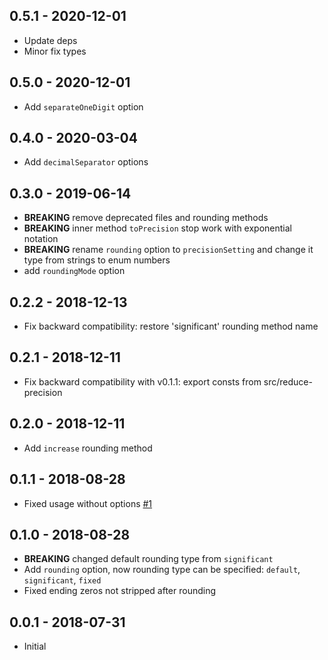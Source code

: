 ## 0.5.1 - 2020-12-01
- Update deps
- Minor fix types

## 0.5.0 - 2020-12-01
- Add `separateOneDigit` option

## 0.4.0 - 2020-03-04
- Add `decimalSeparator` options

## 0.3.0 - 2019-06-14
- **BREAKING** remove deprecated files and rounding methods
- **BREAKING** inner method `toPrecision` stop work with exponential notation
- **BREAKING** rename `rounding` option to `precisionSetting` and change it type from strings to enum numbers
- add `roundingMode` option

## 0.2.2 - 2018-12-13
- Fix backward compatibility: restore 'significant' rounding method name

## 0.2.1 - 2018-12-11
- Fix backward compatibility with v0.1.1: export consts from src/reduce-precision

## 0.2.0 - 2018-12-11
- Add `increase` rounding method 

## 0.1.1 - 2018-08-28
- Fixed usage without options [#1](https://github.com/shrpne/pretty-num/issues/1)

## 0.1.0 - 2018-08-28
- **BREAKING** changed default rounding type from `significant`
- Add `rounding` option, now rounding type can be specified: `default`, `significant`, `fixed` 
- Fixed ending zeros not stripped after rounding

## 0.0.1 - 2018-07-31
- Initial 
